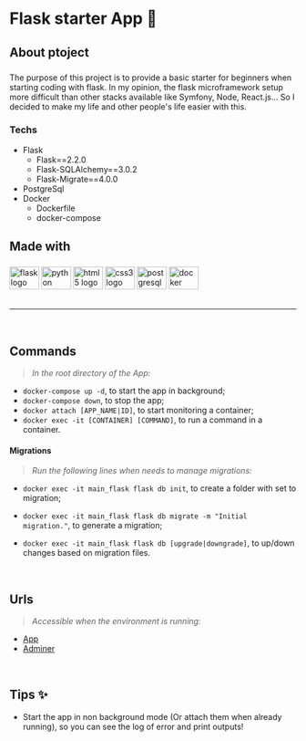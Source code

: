 <h1 align="left">Flask starter App 🚀</h1>

###

<h2 align="left">About ptoject</h2>

###

<p align="left">
  The purpose of this project is to provide a basic starter for beginners when starting coding with flask. In my opinion, the
  flask microframework setup more difficult than other stacks available like Symfony, Node, React.js... So I decided
  to make my life and other people's life easier with this.
</p>

###

### Techs
  - Flask
    - Flask==2.2.0
    - Flask-SQLAlchemy==3.0.2
    - Flask-Migrate==4.0.0 
  - PostgreSql
  - Docker
    - Dockerfile
    - docker-compose

###

<h2 align="left">Made with</h2>

###

<div align="left">
  <img src="https://cdn.jsdelivr.net/gh/devicons/devicon/icons/flask/flask-original.svg" height="40" width="52" alt="flask logo"  />
  <img src="https://cdn.jsdelivr.net/gh/devicons/devicon/icons/python/python-original.svg" height="40" width="52" alt="python logo"  />
  <img src="https://cdn.jsdelivr.net/gh/devicons/devicon/icons/html5/html5-original.svg" height="40" width="52" alt="html5 logo"  />
  <img src="https://cdn.jsdelivr.net/gh/devicons/devicon/icons/css3/css3-original.svg" height="40" width="52" alt="css3 logo"  />
  <img src="https://cdn.jsdelivr.net/gh/devicons/devicon/icons/postgresql/postgresql-original.svg" height="40" width="52" alt="postgresql logo"  />
  <img src="https://cdn.jsdelivr.net/gh/devicons/devicon/icons/docker/docker-original.svg" height="40" width="52" alt="docker logo"  />
</div>

<br>

---

<br>

## Commands
> *In the root directory of the App:*

- `docker-compose up -d`, to start the app in background;
- `docker-compose down`, to stop the app;
- `docker attach [APP_NAME|ID]`, to start monitoring a container;
- `docker exec -it [CONTAINER] [COMMAND]`, to run a command in a container.

#### Migrations
> *Run the following lines when needs to manage migrations:*
- `docker exec -it main_flask flask db init`, to create a folder with set to migration;

- `docker exec -it main_flask flask db migrate -m "Initial migration."`, to generate a migration;

- `docker exec -it main_flask flask db [upgrade|downgrade]`, to up/down changes based on migration files.

<br>

## Urls
> *Accessible when the environment is running:*
  - [App](http://localhost:8000/)
  - [Adminer](http://localhost:8080/)

<br>

## Tips ✨
- Start the app in non background mode (Or attach them when already running), so you can see the log of error and print outputs!
